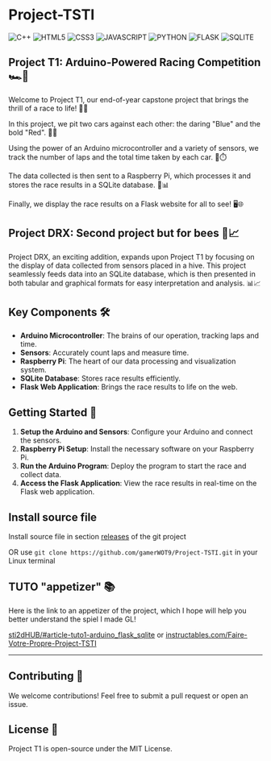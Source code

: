 # Project-TSTI

![C++](https://img.shields.io/badge/C%2B%2B-00599C?style=for-the-badge&logo=c%2B%2B&logoColor=white)
![HTML5](https://img.shields.io/badge/HTML-239120?style=for-the-badge&logo=html5&logoColor=white)
![CSS3](https://img.shields.io/badge/CSS-239120?&style=for-the-badge&logo=css3&logoColor=white)
![JAVASCRIPT](https://img.shields.io/badge/JavaScript-F7DF1E?style=for-the-badge&logo=javascript&logoColor=black)
![PYTHON](https://img.shields.io/badge/Python-3776AB?style=for-the-badge&logo=python&logoColor=white)
![FLASK](https://img.shields.io/badge/Flask-000000?style=for-the-badge&logo=flask&logoColor=white)
![SQLITE](https://img.shields.io/badge/SQLite-07405E?style=for-the-badge&logo=sqlite&logoColor=white)

## Project T1: Arduino-Powered Racing Competition 🏎️🔌

Welcome to Project T1, our end-of-year capstone project that brings the thrill of a race to life! 🏁💨

In this project, we pit two cars against each other: the daring "Blue" and the bold "Red". 🚗🚗

Using the power of an Arduino microcontroller and a variety of sensors, we track the number of laps and the total time taken by each car. 📏⏱️

The data collected is then sent to a Raspberry Pi, which processes it and stores the race results in a SQLite database. 💾📊

Finally, we display the race results on a Flask website for all to see! 🖥️🌐

## Project DRX: Second project but for bees 🐝📈

Project DRX, an exciting addition, expands upon Project T1 by focusing on the display of data collected from sensors placed in a hive. This project seamlessly feeds data into an SQLite database, which is then presented in both tabular and graphical formats for easy interpretation and analysis. 📊📈

## Key Components 🛠️

- **Arduino Microcontroller**: The brains of our operation, tracking laps and time.
- **Sensors**: Accurately count laps and measure time.
- **Raspberry Pi**: The heart of our data processing and visualization system.
- **SQLite Database**: Stores race results efficiently.
- **Flask Web Application**: Brings the race results to life on the web.

## Getting Started 🚀

1. **Setup the Arduino and Sensors**: Configure your Arduino and connect the sensors.
2. **Raspberry Pi Setup**: Install the necessary software on your Raspberry Pi.
3. **Run the Arduino Program**: Deploy the program to start the race and collect data.
4. **Access the Flask Application**: View the race results in real-time on the Flask web application.

## Install source file

Install source file in section [releases](https://github.com/gamerWOT9/Project-TSTI/releases) of the git project

OR use `git clone https://github.com/gamerWOT9/Project-TSTI.git` in your Linux terminal

## TUTO "appetizer" 📚

Here is the link to an appetizer of the project, which I hope will help you better understand the spiel I made GL!

[sti2dHUB/#article-tuto1-arduino_flask_sqlite](https://gamerwot9.github.io/sti2dHUB/#article-tuto1-arduino_flask_sqlite) or [instructables.com/Faire-Votre-Propre-Project-TSTI](https://www.instructables.com/Faire-Votre-Propre-Project-TSTI/)

---

## Contributing 🤝

We welcome contributions! Feel free to submit a pull request or open an issue.

## License 📄

Project T1 is open-source under the MIT License.
